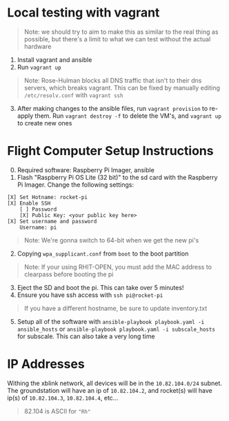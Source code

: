 # Local testing with vagrant
> Note: we should try to aim to make this as similar to the real thing as possible, but there's a limit to what we can test without the actual hardware

1. Install vagrant and ansible
2. Run `vagrant up`
> Note: Rose-Hulman blocks all DNS traffic that isn't to their dns servers, which breaks vagrant. This can be fixed by manually editing `/etc/resolv.conf` with `vagrant ssh`
3. After making changes to the ansible files, run `vagrant provision` to re-apply them. Run `vagrant destroy -f` to delete the VM's, and `vagrant up` to create new ones

# Flight Computer Setup Instructions
0. Required software: Raspberry Pi Imager, ansible
1. Flash "Raspberry Pi OS Lite (32 bit)" to the sd card with the Raspberry Pi Imager. Change the following settings:
```
[X] Set Hotname: rocket-pi
[X] Enable SSH
    [ ] Password
    [X] Public Key: <your public key here>
[X] Set username and password
    Username: pi
```
> Note: We're gonna switch to 64-bit when we get the new pi's
2. Copying `wpa_supplicant.conf` from `boot` to the boot partition
> Note: If your using RHIT-OPEN, you must add the MAC address to clearpass before booting the pi
3. Eject the SD and boot the pi. This can take over 5 minutes!
4. Ensure you have ssh access with `ssh pi@rocket-pi`
> If you have a different hostname, be sure to update inventory.txt
5. Setup all of the software with `ansible-playbook playbook.yaml -i ansible_hosts` or `ansible-playbook playbook.yaml -i subscale_hosts` for subscale. This can also take a very long time

# IP Addresses
Withing the xblink network, all devices will be in the `10.82.104.0/24` subnet. The groundstation will have an ip of `10.82.104.2`, and rocket(s) will have ip(s) of `10.82.104.3`, `10.82.104.4`, etc...
> 82.104 is ASCII for `"Rh"`
